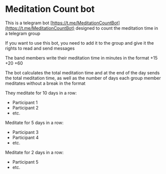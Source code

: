 # Meditation Count bot

This is a telegram bot [https://t.me/MeditationCountBot](https://t.me/MeditationCountBot) designed to count the meditation time in a telegram group 

If you want to use this bot, you need to add it to the group and give it the rights to read and send messages

The band members write their meditation time in minutes in the format
+15
+20
+60

The bot calculates the total meditation time and at the end of the day sends the total meditation time, as well as the number of days each group member meditates without a break in the format

They meditate for 10 days in a row:
- Participant 1
- Participant 2
- etc.

Meditate for 5 days in a row:
- Participant 3
- Participant 4
- etc.

Meditate for 2 days in a row:
- Participant 5
- etc.
